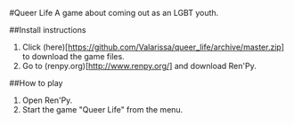 #Queer Life
A game about coming out as an LGBT youth.


##Install instructions
1. Click (here)[https://github.com/Valarissa/queer_life/archive/master.zip] to download the game files.
2. Go to (renpy.org)[http://www.renpy.org/] and download Ren'Py.

##How to play
1. Open Ren'Py.
2. Start the game "Queer Life" from the menu.
